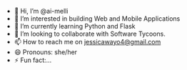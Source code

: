 - 👋 Hi, I’m @ai-melli
- 👀 I’m interested in building Web and Mobile Applications
- 🌱 I’m currently learning Python and Flask
- 💞️ I’m looking to collaborate with Software Tycoons.
- 📫 How to reach me on jessicawayo4@gmail.com
- 😄 Pronouns: she/her
- ⚡ Fun fact:...

<!---
ai-melli/ai-melli is a ✨ special ✨ repository because its `README.md` (this file) appears on your GitHub profile.
You can click the Preview link to take a look at your changes.
--->
